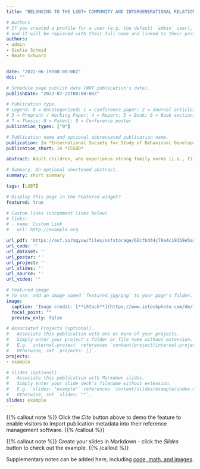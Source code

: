 ```yaml
---
title: "BELONGING TO THE LGBT+ COMMUNITY AND INTERGENERATIONAL RELATIONS: THE ROLE OF FILIAL OBLIGATIONS"

# Authors
# If you created a profile for a user (e.g. the default `admin` user), write the username (folder name) here 
# and it will be replaced with their full name and linked to their profile.
authors:
- admin
- Giulia Schmid
- Beate Schwarz


date: "2022-06-19T00:00:00Z"
doi: ""

# Schedule page publish date (NOT publication's date).
publishDate: "2022-07-21T00:00:00Z"

# Publication type.
# Legend: 0 = Uncategorized; 1 = Conference paper; 2 = Journal article;
# 3 = Preprint / Working Paper; 4 = Report; 5 = Book; 6 = Book section;
# 7 = Thesis; 8 = Patent; 9 = Conference poster
publication_types: ["9"]

# Publication name and optional abbreviated publication name.
publication: In *International Society for Study of Behaviroal Development*
publication_short: In *ISSBD*

abstract: Adult children, who experience strong family norms (i.e., filial obligations) tend to have closer and more intimate intergenerational relations (i.e., support given to parents and relationship quality) with their parents. However, these findings are primarily based on heterosexual and cis-gender adults. According to research, the family norms of Lesbian, Gay, Bisexual, Transgender and other sexual orientation and gender minority (LGBT+) adults tend to be lower compared to sexual orientation and gender identity majority (SGM) adults. Whether these lower filial obligations are associated with the intergenerational relations of LGBT+ adults is currently unknown. Hence, the present study aims to answer the following questions; 1) Do filial obligations mediate the relationship between belonging to the LGBT+ community and support given to parents? 2) Do filial obligations mediate the relationship between belonging to the LGBT+ community and the relationship quality to parents? The sample consisted of n = 135 LGBT+ adults and n = 135 SGM adults. The mean age was M = 28.4 years (SD = 8.54 years). The sample consisted of n = 156 (57.8%) women, n = 100 (37%) men, n = 14 (5.2%) people, who identified as gender non-binary. The measures included a scale on filial obligations, parent-child relationship quality and support given to parents. Structural Equation Modelling showed lower filial obligations in LGBT+ adults. Filial obligations mediated the association between belonging to the LGBT+ community and giving support to parents as well as the relationship quality to the mother, but not the father. In the discussion, the challenges adult LGBT+s face regarding their intergenerational relations will be addressed.

# Summary. An optional shortened abstract.
summary: short summary

tags: [LGBT]

# Display this page in the Featured widget?
featured: true

# Custom links (uncomment lines below)
# links:
# - name: Custom Link
#   url: http://example.org

url_pdf: 'https://osf.io/mgyuw/files/osfstorage/62cfbd44c79a4c19159e5aa9'
url_code: ''
url_dataset: ''
url_poster: ''
url_project: ''
url_slides: ''
url_source: ''
url_video: ''

# Featured image
# To use, add an image named `featured.jpg/png` to your page's folder. 
image:
  caption: 'Image credit: [**iStock**](https://www.istockphoto.com/de/foto/regenbogen-flagge-sonne-wind-und-blauem-himmel-gm177351937-20205279?phrase=lgbt%20pride%20flag)'
  focal_point: ""
  preview_only: false

# Associated Projects (optional).
#   Associate this publication with one or more of your projects.
#   Simply enter your project's folder or file name without extension.
#   E.g. `internal-project` references `content/project/internal-project/index.md`.
#   Otherwise, set `projects: []`.
projects:
- example

# Slides (optional).
#   Associate this publication with Markdown slides.
#   Simply enter your slide deck's filename without extension.
#   E.g. `slides: "example"` references `content/slides/example/index.md`.
#   Otherwise, set `slides: ""`.
slides: example
---
```


{{% callout note %}}
Click the *Cite* button above to demo the feature to enable visitors to import publication metadata into their reference management software.
{{% /callout %}}

{{% callout note %}}
Create your slides in Markdown - click the *Slides* button to check out the example.
{{% /callout %}}

Supplementary notes can be added here, including [code, math, and images](https://wowchemy.com/docs/writing-markdown-latex/).
